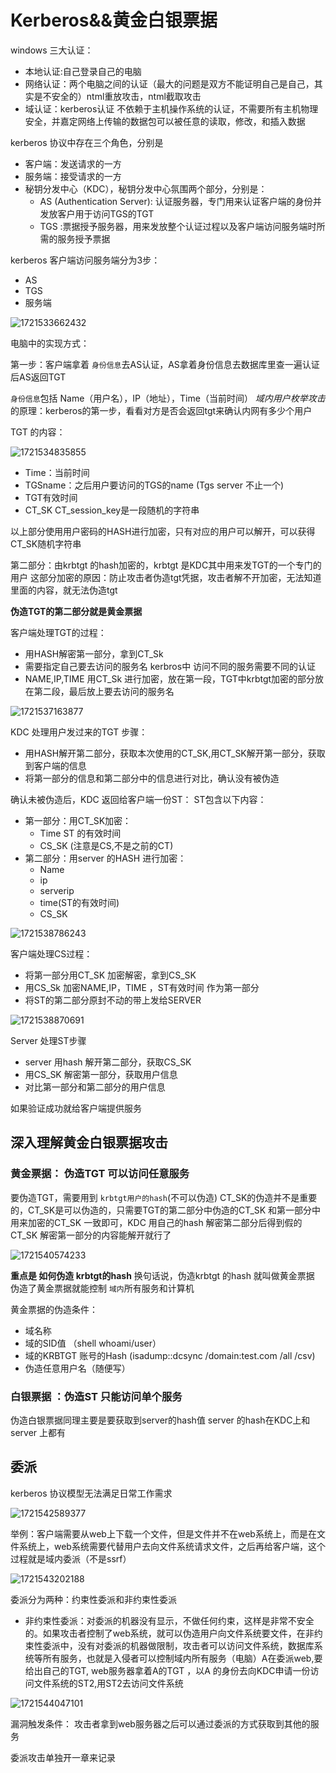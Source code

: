 # Kerberos&&黄金白银票据

windows 三大认证：

- 本地认证:自己登录自己的电脑
- 网络认证：两个电脑之间的认证（最大的问题是双方不能证明自己是自己，其实是不安全的）ntml重放攻击，ntml截取攻击
- 域认证：kerberos认证 不依赖于主机操作系统的认证，不需要所有主机物理安全，并嘉定网络上传输的数据包可以被任意的读取，修改，和插入数据

kerberos 协议中存在三个角色，分别是

- 客户端：发送请求的一方
- 服务端：接受请求的一方
- 秘钥分发中心（KDC），秘钥分发中心氛围两个部分，分别是：
  - AS (Authentication Server): 认证服务器，专门用来认证客户端的身份并发放客户用于访问TGS的TGT
  - TGS :票据授予服务器，用来发放整个认证过程以及客户端访问服务端时所需的服务授予票据

kerberos  客户端访问服务端分为3步：

- AS
- TGS
- 服务端

![1721533662432](image/【13】黄金票据白银票据/1721533662432.png)

电脑中的实现方式：

第一步：客户端拿着 `身份信息`去AS认证，AS拿着身份信息去数据库里查一遍认证后AS返回TGT

`身份信息`包括 Name（用户名），IP（地址），Time（当前时间）
*域内用户枚举攻击*的原理：kerberos的第一步，看看对方是否会返回tgt来确认内网有多少个用户

TGT 的内容：

![1721534835855](image/【14】kerbros体系/1721534835855.png)

- Time：当前时间
- TGSname：之后用户要访问的TGS的name (Tgs server 不止一个)
- TGT有效时间
- CT_SK  CT_session_key是一段随机的字符串

以上部分使用用户密码的HASH进行加密，只有对应的用户可以解开，可以获得CT_SK随机字符串

第二部分：由krbtgt 的hash加密的，krbtgt 是KDC其中用来发TGT的一个专门的用户
这部分加密的原因：防止攻击者伪造tgt凭据，攻击者解不开加密，无法知道里面的内容，就无法伪造tgt

**伪造TGT的第二部分就是黄金票据**

客户端处理TGT的过程：

- 用HASH解密第一部分，拿到CT_Sk
- 需要指定自己要去访问的服务名 kerbros中 访问不同的服务需要不同的认证
- NAME,IP,TIME 用CT_Sk 进行加密，放在第一段，TGT中krbtgt加密的部分放在第二段，最后放上要去访问的服务名

![1721537163877](image/【14】kerbros体系/1721537163877.png)

KDC 处理用户发过来的TGT 步骤：

- 用HASH解开第二部分，获取本次使用的CT_SK,用CT_SK解开第一部分，获取到客户端的信息
- 将第一部分的信息和第二部分中的信息进行对比，确认没有被伪造

确认未被伪造后，KDC 返回给客户端一份ST：
ST包含以下内容：

- 第一部分：用CT_SK加密：
  - Time  ST 的有效时间
  - CS_SK (注意是CS,不是之前的CT)
- 第二部分：用server 的HASH 进行加密：
  - Name
  - ip
  - serverip
  - time(ST的有效时间)
  - CS_SK

![1721538786243](image/【14】kerbros体系/1721538786243.png)

客户端处理CS过程：

- 将第一部分用CT_SK 加密解密，拿到CS_SK
- 用CS_Sk 加密NAME,IP，TIME ，ST有效时间 作为第一部分
- 将ST的第二部分原封不动的带上发给SERVER

![1721538870691](image/【14】kerbros体系/1721538870691.png)

Server 处理ST步骤

- server 用hash 解开第二部分，获取CS_SK
- 用CS_SK 解密第一部分，获取用户信息
- 对比第一部分和第二部分的用户信息

如果验证成功就给客户端提供服务

## 深入理解黄金白银票据攻击

### 黄金票据： 伪造TGT 可以访问任意服务

要伪造TGT，需要用到 `krbtgt用户的hash`(不可以伪造)
CT_SK的伪造并不是重要的，CT_SK是可以伪造的，只需要TGT的第二部分中伪造的CT_SK 和第一部分中用来加密的CT_SK 一致即可，KDC 用自己的hash 解密第二部分后得到假的CT_SK 解密第一部分的内容能解开就行了

![1721540574233](image/【14】kerbros体系/1721540574233.png)

**重点是 如何伪造 krbtgt的hash**  换句话说，伪造krbtgt 的hash 就叫做黄金票据
伪造了黄金票据就能控制 `域内`所有服务和计算机

黄金票据的伪造条件：

- 域名称
- 域的SID值 （shell whoami/user）
- 域的KRBTGT 账号的Hash (isadump::dcsync /domain:test.com /all /csv)
- 伪造任意用户名（随便写）

### 白银票据 ：伪造ST 只能访问单个服务

伪造白银票据同理主要是要获取到server的hash值
server 的hash在KDC上和server 上都有

## 委派

kerberos 协议模型无法满足日常工作需求

![1721542589377](image/【14】kerbros体系/1721542589377.png)

举例：客户端需要从web上下载一个文件，但是文件并不在web系统上，而是在文件系统上，web系统需要代替用户去向文件系统请求文件，之后再给客户端，这个过程就是域内委派（不是ssrf）

![1721543202188](https://file+.vscode-resource.vscode-cdn.net/c%3A/Users/13406/Desktop/gitlab/eiraaa-collection/%E5%AE%89%E5%85%A8%E5%AD%A6%E4%B9%A0%E7%AC%94%E8%AE%B0/image/%E3%80%9014%E3%80%91kerbros%E4%BD%93%E7%B3%BB/1721543202188.png)

委派分为两种：约束性委派和非约束性委派

- 非约束性委派：对委派的机器没有显示，不做任何约束，这样是非常不安全的。如果攻击者控制了web系统，就可以伪造用户向文件系统要文件，在非约束性委派中，没有对委派的机器做限制，攻击者可以访问文件系统，数据库系统等所有服务，也就是入侵者可以控制域内所有服务（电脑）A在委派web,要给出自己的TGT, web服务器拿着A的TGT ，以A 的身份去向KDC申请一份访问文件系统的ST2,用ST2去访问文件系统

![1721544047101](image/【14】kerbros体系/1721544047101.png)


漏洞触发条件： 攻击者拿到web服务器之后可以通过委派的方式获取到其他的服务

委派攻击单独开一章来记录
